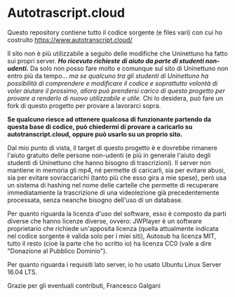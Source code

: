 Autotrascript.cloud
===================

Questo repository contiene tutto il codice sorgente (e files vari) con cui ho costruito https://www.autotranscript.cloud/

Il sito non è più utilizzabile a seguito delle modifiche che Uninettuno ha fatto sui propri server. ***Ho ricevuto richieste di aiuto da parte di studenti non-udenti.*** Da solo non posso fare molto e comunque sul sito di Uninettuno non entro più da tempo... *ma se qualcuno tra gli studenti di Uninettuno ha possibilità di comprendere e modificare il codice e soprattutto volontà di voler aiutare il prossimo, allora può prendersi carico di questo progetto per provare a renderlo di nuovo utilizzabile e utile.* Chi lo desidera, può fare un fork di questo progetto per provare a lavorarci sopra.

**Se qualcuno riesce ad ottenere qualcosa di funzionante partendo da questa base di codice, può chiedermi di provare a caricarlo su autotranscript.cloud, oppure può usarlo su un proprio sito.**

Dal mio punto di vista, il target di questo progetto è e dovrebbe rimanere l'aiuto gratuito delle persone non-udenti (e più in generale l'aiuto degli studenti di Uninettuno che hanno bisogno di trascrizioni). Il server non mantiene in memoria gli mp4, né permette di caricarli, sia per evitare abusi, sia per evitare sovraccarichi (tanto più che esso gira a mie spese), però usa un sistema di hashing nel nome delle cartelle che permette di recuperare immediatamente la trascrizione di una videolezione già precedentemente processata, senza neanche bisogno dell'uso di un database.

Per quanto riguarda la licenza d'uso del software, esso è composto da parti diverse che hanno licenze diverse, ovvero: JWPlayer è un software proprietario che richiede un'apposita licenza (quella attualmente indicata nel codice sorgente è valida solo per i miei siti), Autosub ha licenza MIT, tutto il resto (cioè la parte che ho scritto io) ha licenza CC0 (vale a dire "Donazione al Pubblico Dominio").

Per quanto riguarda i requisiti lato server, io ho usato Ubuntu Linux Server 16.04 LTS.

Grazie per gli eventuali contributi,
Francesco Galgani

